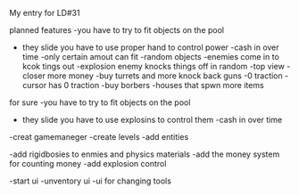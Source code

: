 My entry for LD#31

planned features
-you have to try to fit objects on the pool
- they slide you have to use proper hand to control power
-cash in over time
-only certain amout can fit
-random objects
-enemies come in to kcok tings out
-explosion enemy knocks things off in random
-top view
-closer more money
-buy turrets and more knock back guns
-0 traction
-cursor has 0 traction
-buy borbers
-houses that spwn more items

for sure
-you have to try to fit objects on the pool
- they slide you have to use explosins to control them
-cash in over time

-creat gamemaneger
-create levels
-add entities

-add rigidbosies to enmies and physics materials
-add the money system for counting money
-add explosion control

-start ui
-unventory ui
-ui for changing tools


